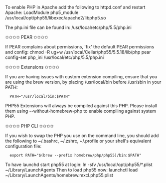 To enable PHP in Apache add the following to httpd.conf and restart Apache:
    LoadModule php5_module    /usr/local/opt/php55/libexec/apache2/libphp5.so

The php.ini file can be found in:
    /usr/local/etc/php/5.5/php.ini

✩✩✩✩ PEAR ✩✩✩✩

If PEAR complains about permissions, 'fix' the default PEAR permissions and config:
    chmod -R ug+w /usr/local/Cellar/php55/5.5.18/lib/php
    pear config-set php_ini /usr/local/etc/php/5.5/php.ini

✩✩✩✩ Extensions ✩✩✩✩

If you are having issues with custom extension compiling, ensure that
you are using the brew version, by placing /usr/local/bin before /usr/sbin in your PATH:

      PATH="/usr/local/bin:$PATH"

PHP55 Extensions will always be compiled against this PHP. Please install them
using --without-homebrew-php to enable compiling against system PHP.

✩✩✩✩ PHP CLI ✩✩✩✩

If you wish to swap the PHP you use on the command line, you should add the following to ~/.bashrc,
~/.zshrc, ~/.profile or your shell's equivalent configuration file:

      export PATH="$(brew --prefix homebrew/php/php55)/bin:$PATH"

To have launchd start php55 at login:
    ln -sfv /usr/local/opt/php55/*.plist ~/Library/LaunchAgents
Then to load php55 now:
    launchctl load ~/Library/LaunchAgents/homebrew.mxcl.php55.plist